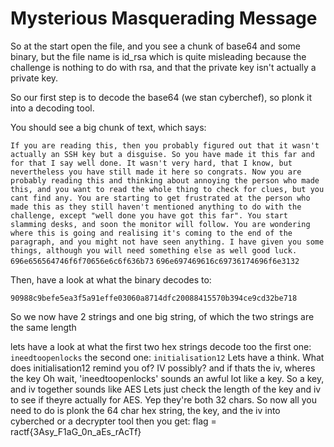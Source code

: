 # Mysterious Masquerading Message

So at the start open the file, and you see a chunk of base64 and some binary, but the file name is id_rsa which is quite misleading because the challenge is nothing to do with rsa, and that the private key isn't actually a private key.

So our first step is to decode the base64 (we stan cyberchef), so plonk it into a decoding tool.

You should see a big chunk of text, which says:

```If you are reading this, then you probably figured out that it wasn't actually an SSH key but a disguise. So you have made it this far and for that I say well done. It wasn't very hard, that I know, but nevertheless you have still made it here so congrats. Now you are probably reading this and thinking about annoying the person who made this, and you want to read the whole thing to check for clues, but you cant find any. You are starting to get frustrated at the person who made this as they still haven't mentioned anything to do with the challenge, except "well done you have got this far". You start slamming desks, and soon the monitor will follow. You are wondering where this is going and realising it's coming to the end of the paragraph, and you might not have seen anything. I have given you some things, although you will need something else as well good luck.```
```696e656564746f6f70656e6c6f636b73```
```696e697469616c69736174696f6e3132```

Then, have a look at what the binary decodes to:

```90988c9befe5ea3f5a91effe03060a8714dfc20088415570b394ce9cd32be718```

So we now have 2 strings and one big string, of which the two strings are the same length

lets have a look at what the first two hex strings decode too
the first one:
```ineedtoopenlocks```
the second one:
```initialisation12```
Lets have a think. What does initialisation12 remind you of? IV possibly?
and if thats the iv, wheres the key
Oh wait, 'ineedtoopenlocks' sounds an awful lot like a key.
So a key, and iv together sounds like AES
Lets just check the length of the key and iv to see if theyre actually for AES. Yep they're both 32 chars.
So now all you need to do is plonk the 64 char hex string, the key, and the iv into cyberched or a decrypter tool
then you get: flag = ractf{3Asy_F1aG_0n_aEs_rAcTf}

